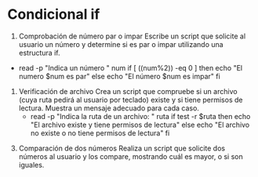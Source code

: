# Condicional if
1. Comprobación de número par o impar
Escribe un script que solicite al usuario un número y determine si es par o impar utilizando una estructura if.
 - read -p "Indica un número " num
    if [ $(($num%2)) -eq 0 ]
    then
        echo "El numero $num es par"
    else 
        echo "El número $num es impar"
    fi    
    <!--El numero que se introduce se convierte en una variable que dividida por 2 tiene que dar 0 para ser un número par y sino el número será impar-->
1. Verificación de archivo
Crea un script que compruebe si un archivo (cuya ruta pedirá al usuario por teclado) existe y si tiene permisos de lectura. Muestra un mensaje adecuado para cada caso.
   - read -p "Indica la ruta de un archivo: " ruta 
   if test -r $ruta
   then
           echo "El archivo existe y tiene permisos de lectura"
   else 
           echo "El archivo no existe o no tiene permisos de lectura"
   fi
<!-- Utilizamos la funcion if y el comando test -r "archivo" para comprobar si el archivo existe y tiene permisos de lectura sino el archivo no existe o no tiene permisos de lectura-->
3. Comparación de dos números
Realiza un script que solicite dos números al usuario y los compare, mostrando cuál es mayor, o si son iguales.
